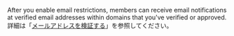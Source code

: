 After you enable email restrictions, members can receive email notifications at verified email addresses within domains that you've verified or approved. 詳細は「[メールアドレスを検証する](/github/getting-started-with-github/verifying-your-email-address)」を参照してください。
